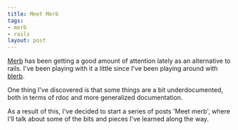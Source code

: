 ```yaml
--- 
title: Meet Merb
tags: 
- merb
- rails
layout: post
---
```

[Merb](http://www.merbivore.com/) has been getting a good amount of attention lately as an alternative to rails. I've been playing with it a little since I've been playing around with [blerb](http://42squared.com/2007/12/2/blerb).

One thing I've discovered is that some things are a bit underdocumented, both in terms of rdoc and more generalized documentation.

As a result of this, I've decided to start a series of posts 'Meet merb', where I'll talk about some of the bits and pieces I've learned along the way.
